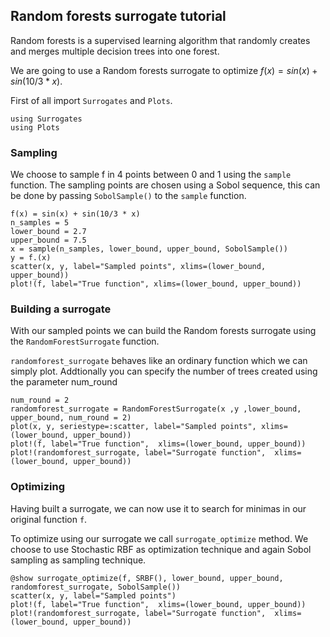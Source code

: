 ## Random forests surrogate tutorial

Random forests is a supervised learning algorithm that randomly creates and merges multiple decision trees into one forest.

We are going to use a Random forests surrogate to optimize $f(x)=sin(x)+sin(10/3 * x)$.

First of all import `Surrogates` and `Plots`.
```@example RandomForestSurrogate_tutorial
using Surrogates
using Plots
```
### Sampling

We choose to sample f in 4 points between 0 and 1 using the `sample` function. The sampling points are chosen using a Sobol sequence, this can be done by passing `SobolSample()` to the `sample` function.

```@example RandomForestSurrogate_tutorial
f(x) = sin(x) + sin(10/3 * x)
n_samples = 5
lower_bound = 2.7
upper_bound = 7.5
x = sample(n_samples, lower_bound, upper_bound, SobolSample())
y = f.(x)
scatter(x, y, label="Sampled points", xlims=(lower_bound, upper_bound))
plot!(f, label="True function", xlims=(lower_bound, upper_bound))
```
### Building a surrogate

With our sampled points we can build the Random forests surrogate using the `RandomForestSurrogate` function.

`randomforest_surrogate` behaves like an ordinary function which we can simply plot. Addtionally you can specify the number of trees created
using the parameter num_round

```@example RandomForestSurrogate_tutorial
num_round = 2
randomforest_surrogate = RandomForestSurrogate(x ,y ,lower_bound, upper_bound, num_round = 2)
plot(x, y, seriestype=:scatter, label="Sampled points", xlims=(lower_bound, upper_bound))
plot!(f, label="True function",  xlims=(lower_bound, upper_bound))
plot!(randomforest_surrogate, label="Surrogate function",  xlims=(lower_bound, upper_bound))
```
### Optimizing
Having built a surrogate, we can now use it to search for minimas in our original function `f`.

To optimize using our surrogate we call `surrogate_optimize` method. We choose to use Stochastic RBF as optimization technique and again Sobol sampling as sampling technique.

```@example RandomForestSurrogate_tutorial
@show surrogate_optimize(f, SRBF(), lower_bound, upper_bound, randomforest_surrogate, SobolSample())
scatter(x, y, label="Sampled points")
plot!(f, label="True function",  xlims=(lower_bound, upper_bound))
plot!(randomforest_surrogate, label="Surrogate function",  xlims=(lower_bound, upper_bound))
```
